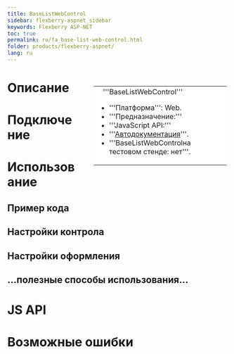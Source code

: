 ```yaml
---
title: BaseListWebControl
sidebar: flexberry-aspnet_sidebar
keywords: Flexberry ASP-NET
toc: true
permalink: ru/fa_base-list-web-control.html
folder: products/flexberry-aspnet/
lang: ru
---
```


<div style="margin:5px; padding-left:28px; float:right; width:60%; outline:1px solid white;">
<br>
<table border="0" width="100%" bgcolor="#6495ED">
<tbody><tr><td bgcolor="#FFFFFF">
&nbsp;&nbsp;&nbsp;'''BaseListWebControl'''

* '''Платформа''': Web.
* '''Предназначение:'''
* '''JavaScript API:''' 
* '''[Автодокументация](http://storm:20013/class_i_c_s_soft_1_1_s_t_o_r_m_n_e_t_1_1_web_1_1_ajax_controls_1_1_base_list_web_control.html)'''.
* '''BaseListWebControlна тестовом стенде: нет'''.

</td>
</tr></tbody></table></a>
</div>

# Описание

# Подключение

# Использование

## Пример кода

## Настройки контрола

## Настройки оформления

## ...полезные способы использования...

# JS API

# Возможные ошибки
 
 